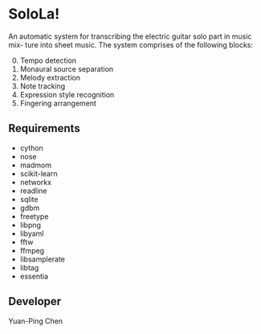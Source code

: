SoloLa!
================================================================================
An automatic system for transcribing the electric guitar solo part in music mix-
ture into sheet music. The system comprises of the following blocks:

0. Tempo detection
1. Monaural source separation
2. Melody extraction
3. Note tracking 
4. Expression style recognition
5. Fingering arrangement

Requirements
------------
* cython
* nose
* madmom
* scikit-learn
* networkx
* readline 
* sqlite 
* gdbm 
* freetype 
* libpng
* libyaml 
* fftw 
* ffmpeg 
* libsamplerate 
* libtag
* essentia


Developer
---------

Yuan-Ping Chen
